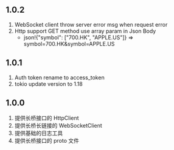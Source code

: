## 1.0.2
1. WebSocket client throw server error msg when request error
2. Http support GET method use array param in Json Body
    - json!{"symbol": ["700.HK", "APPLE.US"]} => symbol=700.HK&symbol=APPLE.US

## 1.0.1
1. Auth token rename to access_token
2. tokio update version to 1.18

## 1.0.0
1. 提供长桥接口的 HttpClient
2. 提供长桥长链接的 WebSocketClient
3. 提供基础的日志工具
4. 提供长桥接口的 proto 文件